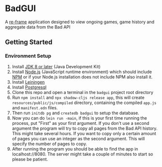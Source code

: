 # BadGUI

A [re-frame](https://github.com/day8/re-frame) application designed to view ongoing games, game history and aggregate data from the Bad API

## Getting Started

### Environment Setup

1. Install [JDK 8 or later](https://openjdk.java.net/install/) (Java Development Kit)
2. Install [Node.js](https://nodejs.org/) (JavaScript runtime environment) which should include
   [NPM](https://docs.npmjs.com/cli/npm) or if your Node.js installation does not include NPM also install it.
3. Install [Leiningen](https://leiningen.org/#install)
4. Install [Postgresql](https://www.postgresql.org/download/)  
5. Clone this repo and open a terminal in the `badgui` project root directory
6. Run `npm install` and `npx shadow-cljs release app`, this will create `resources/public/js/compiled` directory, containing the compiled `app.js` and `manifest.edn` files.
7. Then run `initdb pg` and `createdb badgui` to setup the database.
8. Now you can do `lein run -main`, if this is your first time running the process, put "First" as your first argument. If you don't use a second argument the program will try to copy all pages from the Bad API history. This might take several hours. If you want to copy only a certain amount of pages you can use an integer as the second argument. This will specify the number of pages to copy.
9. After running the program you should be able to find the app in localhost://8080. The server might take a couple of minutes to start so please be patient.
